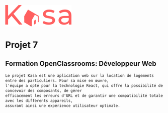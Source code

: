 ![Picture](https://github.com/Horoborus/OpenClassroom-P7/blob/master/src/Assets/logo.png)

# Projet 7
## Formation OpenClassrooms: Développeur Web

```
Le projet Kasa est une aplication web sur la location de logements entre des particuliers. Pour sa mise en œuvre,
l'équipe a opté pour la technologie React, qui offre la possibilité de concevoir des composants, de gérer
efficacement les erreurs d'URL et de garantir une compatibilité totale avec les différents appareils,
assurant ainsi une expérience utilisateur optimale.
```
